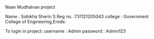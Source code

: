 
Naan Mudhalvan project

Name : Sobikha Sherin S
Reg no. :731121205043
college : Government College of Engineering,Erode.

To login in project:
username : Admin
password : Admin123
